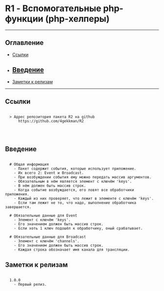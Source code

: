 # R1 - Вспомогательные php-функции (php-хелперы)
---
## Оглавление

  - [Ссылки](#link1)
  - [Введение](#link2)
	- 
  - [Заметки к релизам](#link100)

---

## Ссылки <a id="link1"></a>
```

  > Адрес репозитория пакета R2 на github
      https://github.com/4gekkman/R2

	
			
```

## Введение <a id="link2"></a>
```

  # Общая информация
    - Пакет содержит события, которые использует приложение.
    - Их всего 2: Event и Broadcast.
    - При возбуждении события ему можно передать массив аргументов.
    - Обязательным в нём является элемент с ключём 'keys'.
    - В нём должен быть массив строк.
    - Когда событие возбуждается, его ловят все обработчики приложения.
    - Каждый из них проверяет, что лежит в элементе с ключём 'keys'.
    - Если там лежит не то, что надо, выполнение обработчика завершается.

  # Обязательные данные для Event
    - Элемент с ключём 'keys'.
    - Его значением должен быть массив строк.
    - Если хоть 1 ключ подошёл к обработчику, оный срабатывает.

  # Обязательные данные для Broadcast
    - Элемент с ключём 'channels'.
    - Его значением должен быть массив строк.
    - Каждая строка обозначает имя канала для трансляции.

```
## Заметки к релизам <a id="link100"></a>
```

  1.0.0
    - Первый релиз.

```










